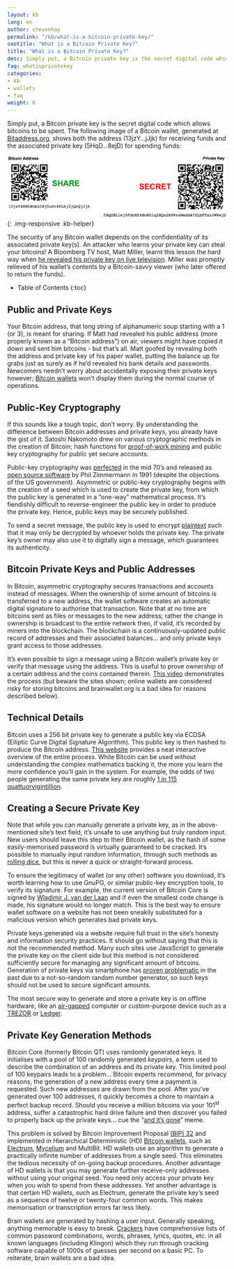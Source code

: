 ```yaml
---
layout: kb
lang: en
author: stevenhay
permalink: "/kb/what-is-a-bitcoin-private-key/"
seotitle: "What is a Bitcoin Private Key?"
title: "What is a Bitcoin Private Key?"
desc: Simply put, a Bitcoin private key is the secret digital code which allows bitcoins to be spent.
faq: whatisprivatekey
categories: 
- kb
- wallets
- faq
weight: 6
---
```

Simply put, a Bitcoin private key is the secret digital code which allows bitcoins to be spent. The following image of a Bitcoin wallet, generated at [Bitaddress.org](https://www.bitaddress.org), shows both the address (13jzY…jJjk) for receiving funds and the associated private key (5HqD…8ejD) for spending funds:

![private key](/img/kb/pk.png){: .img-responsive .kb-helper}

The security of any Bitcoin wallet depends on the confidentiality of its associated private key(s). An attacker who learns your private key can steal your bitcoins! A Bloomberg TV host, Matt Miller, learnt this lesson the hard way when [he revealed his private key on live television](http://www.bloomberg.com/news/videos/b/9a33c478-516f-4fc9-8a11-0e9cb7c5b066). Miller was promptly relieved of his wallet’s contents by a Bitcoin-savvy viewer (who later offered to return the funds).

* Table of Contents
{:toc}

## Public and Private Keys

Your Bitcoin address, that long string of alphanumeric soup starting with a 1 (or 3), is meant for sharing. If Matt had revealed his public address (more properly known as a “Bitcoin address”) on air, viewers might have copied it down and sent him bitcoins - but that’s all. Matt goofed by revealing both the address and private key of his paper wallet, putting the balance up for grabs just as surely as if he’d revealed his bank details and passwords. Newcomers needn’t worry about accidentally exposing their private keys however; [Bitcoin wallets](/kb/what-is-a-bitcoin-wallet/) won’t display them during the normal course of operations.

## Public-Key Cryptography

If this sounds like a tough topic, don’t worry. By understanding the difference between Bitcoin addresses and private keys, you already have the gist of it. Satoshi Nakomoto drew on various cryptographic methods in the creation of Bitcoin; hash functions for [proof-of-work mining](https://www.khanacademy.org/economics-finance-domain/core-finance/money-and-banking/bitcoin/v/bitcoin-proof-of-work?_escaped_fragment_=) and public key cryptography for public yet secure accounts.

Public-key cryptography was [perfected](https://www.youtube.com/watch?v=YEBfamv-_do) in the mid 70’s and released as [open source software](https://gnupg.org/) by Phil Zimmermann in 1991 (despite the objections of the US government). Asymmetric or public-key cryptography begins with the creation of a seed which is used to create the private key, from which the public key is generated in a “one-way” mathematical process. It’s fiendishly difficult to reverse-engineer the public key in order to produce the private key. Hence, public keys may be securely published.

To send a secret message, the public key is used to encrypt [plaintext](https://en.wikipedia.org/wiki/Plaintext) such that it may only be decrypted by whoever holds the private key. The private key’s owner may also use it to digitally sign a message, which guarantees its authenticity.

## Bitcoin Private Keys and Public Addresses

In Bitcoin, asymmetric cryptography secures transactions and accounts instead of messages. When the ownership of some amount of bitcoins is transferred to a new address, the wallet software creates an automatic digital signature to authorise that transaction. Note that at no time are bitcoins sent as files or messages to the new address; rather the change in ownership is broadcast to the entire network then, if valid, it’s recorded by miners into the blockchain. The blockchain is a continuously-updated public record of addresses and their associated balances… and only private keys grant access to those addresses.

It’s even possible to sign a message using a Bitcoin wallet’s private key or verify that message using the address. This is useful to prove ownership of a certain address and the coins contained therein. [This video](https://www.youtube.com/watch?v=S88ciN9DsRk) demonstrates the process (but beware the sites shown; online wallets are considered risky for storing bitcoins and brainwallet.org is a bad idea for reasons described below).

## Technical Details

Bitcoin uses a 256 bit private key to generate a public key via ECDSA (Elliptic Curve Digital Signature Algorithm). This public key is then hashed to produce the Bitcoin address. [This website](https://royalforkblog.github.io/2014/08/11/graphical-address-generator/#BuyBitcoinWorldwide.com) provides a neat interactive overview of the entire process. While Bitcoin can be used without understanding the complex mathematics backing it, the more you learn the more confidence you’ll gain in the system. For example, the odds of two people generating the same private key are roughly [1 in 115 quattuorvigintillion](http://learncryptography.com/why-is-2256-secure/).

## Creating a Secure Private Key

Note that while you can manually generate a private key, as in the above-mentioned site’s text field, it’s unsafe to use anything but truly random input. New users should leave this step to their Bitcoin wallet, as the hash of some easily-memorised password is virtually guaranteed to be cracked. It’s possible to manually input random information, through such methods as [rolling dice](http://www.swansontec.com/bitcoin-dice.html), but this is never a quick or straight-forward process.

To ensure the legitimacy of wallet (or any other) software you download, it’s worth learning how to use <a>GnuPG</a>, or similar public-key encryption tools, to verify its signature. For example, the current version of Bitcoin Core is signed by [Wladimir J. van der Laan](https://github.com/laanwj) and if even the smallest code change is made, his signature would no longer match. This is the best way to ensure wallet software on a website has not been sneakily substituted for a malicious version which generates bad private keys.

Private keys generated via a website require full trust in the site’s honesty and information security practices. It should go without saying that this is not the recommended method. Many such sites use JavaScript to generate the private key on the client side but this method is not considered sufficiently secure for managing any significant amount of bitcoins. Generation of private keys via smartphone has [proven problematic](https://grahamcluley.com/2013/08/google-android-bitcoin-flaw/) in the past due to a not-so-random random number generator, so such keys should not be used to secure significant amounts.

The most secure way to generate and store a private key is on offline hardware, like an [air-gapped](https://www.schneier.com/blog/archives/2013/10/air_gaps.html) computer or custom-purpose device such as a [TREZOR](/wallets/trezor/) or [Ledger](/wallets/ledger-nano/).

## Private Key Generation Methods

Bitcoin Core (formerly Bitcoin QT) uses randomly generated keys. It initialises with a pool of 100 randomly generated _keypairs_, a term used to describe the combination of an address and its private key. This limited pool of 100 keypairs leads to a problem… Bitcoin experts recommend, for privacy reasons, the generation of a new address every time a payment is requested. Such new addresses are drawn from the pool. After you’ve generated over 100 addresses, it quickly becomes a chore to maintain a perfect backup record. Should you receive a million bitcoins via your 101<sup>st</sup> address, suffer a catastrophic hard drive failure and then discover you failed to properly back up the private keys… cue the “[and it’s gone](https://www.youtube.com/watch?v=-DT7bX-B1Mg)” meme.

This problem is solved by Bitcoin Improvement Proposal [(BIP) 32](https://github.com/bitcoin/bips/blob/master/bip-0032.mediawiki) and implemented in Hierarchical Deterministic (HD) [Bitcoin wallets](/wallets/), such as [Electrum](/wallets/electrum), [Mycelium](/wallets/mycelium/) and MultiBit. HD wallets use an algorithm to generate a practically infinite number of addresses from a single seed. This eliminates the tedious necessity of on-going backup procedures. Another advantage of HD wallets is that you may generate further receive-only addresses without using your original seed. You need only access your private key when you wish to spend from these addresses. Yet another advantage is that certain HD wallets, such as Electrum, generate the private key’s seed as a sequence of twelve or twenty-four common words. This makes memorisation or transcription errors far less likely.

Brain wallets are generated by hashing a user input. Generally speaking, anything memorable is easy to break. [Crackers](http://arstechnica.com/security/2013/05/how-crackers-make-minced-meat-out-of-your-passwords/) have comprehensive lists of common password combinations, words, phrases, lyrics, quotes, etc. in all known languages (including Klingon) which they run through cracking software capable of 1000s of guesses per second on a basic PC. To reiterate, brain wallets are a bad idea.
